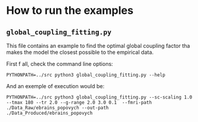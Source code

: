# How to run the examples

## `global_coupling_fitting.py`

This file contains an example to find the optimal global coupling factor tha makes the model the closest possible to the empirical data.

First f all, check the command line options:

`PYTHONPATH=../src python3 global_coupling_fitting.py --help`

And an exemple of execution would be:

`PYTHONPATH=../src python3 global_coupling_fitting.py --sc-scaling 1.0 --tmax 180 --tr 2.0 --g-range 2.0 3.0 0.1  --fmri-path ./Data_Raw/ebrains_popovych --out-path ./Data_Produced/ebrains_popovych`
